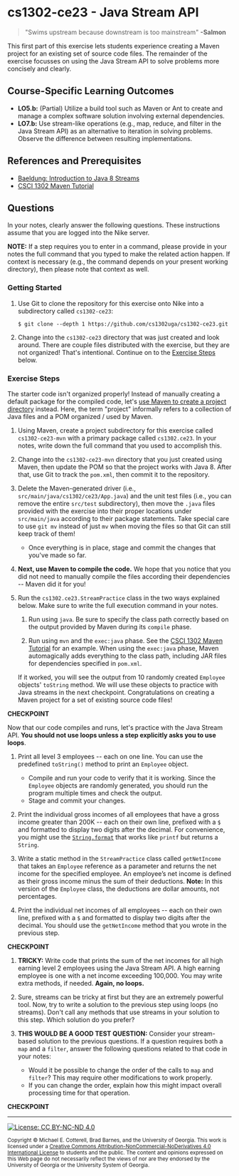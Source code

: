 # cs1302-ce23 - Java Stream API

> "Swims upstream because downstream is too mainstream"
> **-Salmon**

This first part of this exercise lets students experience creating a Maven project for an existing set of 
source code files. The remainder of the exercise focusses on using the Java Stream API to solve problems
more concisely and clearly.

## Course-Specific Learning Outcomes
* **LO5.b:** (Partial) Utilize a build tool such as Maven or Ant to create and manage a
complex software solution involving external dependencies.
* **LO7.b:** Use stream-like operations (e.g., map, reduce, and filter in the Java Stream API) as an 
alternative to iteration in solving problems. Observe the difference between resulting implementations.

## References and Prerequisites

* [Baeldung: Introduction to Java 8 Streams](https://www.baeldung.com/java-8-streams-introduction)
* [CSCI 1302 Maven Tutorial](https://github.com/cs1302uga/cs1302-tutorials/blob/master/maven.md)

## Questions

In your notes, clearly answer the following questions. These instructions assume that you are 
logged into the Nike server. 

**NOTE:** If a step requires you to enter in a command, please provide in your notes the full 
command that you typed to make the related action happen. If context is necessary (e.g., the 
command depends on your present working directory), then please note that context as well.

### Getting Started

1. Use Git to clone the repository for this exercise onto Nike into a subdirectory called `cs1302-ce23`:

   ```
   $ git clone --depth 1 https://github.com/cs1302uga/cs1302-ce23.git
   ```

1. Change into the `cs1302-ce23` directory that was just created and look around. There are couple
   files distributed with the exercise, but they are not organized! That's intentional. 
   Continue on to the [Exercise Steps](#exercise-steps) below.
   
### Exercise Steps

The starter code isn't organized properly! Instead of manually creating a default package
for the compiled code, let's 
[use Maven to create a project directory](https://github.com/cs1302uga/cs1302-tutorials/blob/master/maven.md)
instead. Here, the term "project" informally refers to a collection of Java files and a POM organized / used 
by Maven.

1. Using Maven, create a project subdirectory for this exercise called `cs1302-ce23-mvn` with a primary 
   package called `cs1302.ce23`. In your notes, write down the full command that you used to accomplish 
   this.

1. Change into the `cs1302-ce23-mvn` directory that you just created using Maven, then update the POM
   so that the project works with Java 8. After that, use Git to track the `pom.xml`, then commit
   it to the repository.
   
1. Delete the Maven-generated driver (i.e., `src/main/java/cs1302/ce23/App.java`) and the unit test files 
   (i.e., you can remove the entire `src/test` subdirectory), then move the `.java` files provided with the 
   exercise into their proper locations under `src/main/java` according to their package statements. Take 
   special care to use `git mv` instead of just `mv` when moving the files so that Git can still keep track
   of them! 
   * Once everything is in place, stage and commit the changes that you've made so far.
   
1. **Next, use Maven to compile the code.** We hope that you notice that you 
   did not need to manually compile the files according their dependencies -- Maven did it for you!
   
1. Run the `cs1302.ce23.StreamPractice` class in the two ways explained below. Make sure to write the 
   full execution command in your notes. 

   1. Run using `java`. Be sure to specify the class path correctly based on the
      output provided by Maven during its `compile` phase.
      
   1. Run using `mvn` and the `exec:java` phase. See the 
      [CSCI 1302 Maven Tutorial](https://github.com/cs1302uga/cs1302-tutorials/blob/master/maven.md)
      for an example. When using the `exec:java` phase, Maven automagically adds everything to the
      class path, including JAR files for dependencies specified in `pom.xml`.
      
   If it worked, you will see the output from 10 
   randomly created `Employee` objects' `toString` method. We will use these objects to practice with 
   Java streams in the next checkpoint. Congratulations on creating a Maven project for a set of 
   existing source code files!
  
**CHECKPOINT**

Now that our code compiles and runs, let's practice with the Java Stream API. **You should not use loops unless
a step explicitly asks you to use loops**.

1. Print all level 3 employees --  each on one line. You can use the predefined `toString()` method to print an
   `Employee` object. 
      * Compile and run your code to verify that it is working. Since the `Employee` objects are randomly generated, 
      you should run the program multiple times and check the output.
      * Stage and commit your changes.

1. Print the individual gross incomes of all employees that have a gross income greater than 
   200K -- each on their own line, prefixed with a `$` and formatted to display two digits after
   the decimal. For convenience, you might use the 
   [`String.format`](https://docs.oracle.com/javase/8/docs/api/java/lang/String.html#format-java.lang.String-java.lang.Object...-)
   that works like `printf` but returns a `String`. 

1. Write a static method in the `StreamPractice` class called `getNetIncome` that takes an `Employee` reference
   as a parameter and returns the net income for the specified employee.  An employee’s net income is defined as
   their gross income minus the sum of their deductions. **Note:** In this version of the `Employee` class, the 
   deductions are dollar amounts, not percentages.
   
1. Print the individual net incomes of all employees -- each on their own line, 
   prefixed with a `$` and formatted to display two digits after the decimal.
   You should use the `getNetIncome` method that you wrote in the previous step. 
   
**CHECKPOINT**

1. **TRICKY:** Write code that prints the sum of the net incomes for all high earning level 2 employees using the Java 
   Stream API. A high earning employee is one with a net income exceeding 100,000. You may write extra methods, 
   if needed. **Again, no loops.**

1. Sure, streams can be tricky at first but they are an extremely powerful tool. Now, try to write a solution 
   to the previous step using loops (no streams). Don't call any methods that use streams in your solution to 
   this step. Which solution do you prefer?

1. **THIS WOULD BE A GOOD TEST QUESTION:** Consider your stream-based solution to the previous questions. If a question 
   requires both a `map` and a `filter`, answer the following questions related to that code in your notes:
      * Would it be possible to change the order of the calls to `map` and `filter`? This may require other modifications
        to work properly.
      * If you can change the order, explain how this might impact overall processing time for that operation.

**CHECKPOINT**  

<hr/>

[![License: CC BY-NC-ND 4.0](https://img.shields.io/badge/License-CC%20BY--NC--ND%204.0-lightgrey.svg)](http://creativecommons.org/licenses/by-nc-nd/4.0/)

<small>
Copyright &copy; Michael E. Cotterell, Brad Barnes, and the University of Georgia.
This work is licensed under a <a rel="license" href="http://creativecommons.org/licenses/by-nc-nd/4.0/">Creative Commons Attribution-NonCommercial-NoDerivatives 4.0 International License</a> to students and the public.
The content and opinions expressed on this Web page do not necessarily reflect the views of nor are they endorsed by the University of Georgia or the University System of Georgia.
</small>

